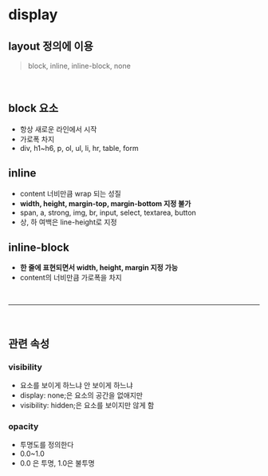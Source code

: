 # display

## layout 정의에 이용

> block, inline, inline-block, none

<br>

## block 요소

- 항상 새로운 라인에서 시작
- 가로폭 차지
- div, h1~h6, p, ol, ul, li, hr, table, form

## inline

- content 너비만큼 wrap 되는 성질
- **width, height, margin-top, margin-bottom 지정 불가**
- span, a, strong, img, br, input, select, textarea, button
- 상, 하 여백은 line-height로 지정

## inline-block

- **한 줄에 표현되면서 width, height, margin 지정 가능**
- content의 너비만큼 가로폭을 차지

<br>

---

<br>

## 관련 속성

### visibility 

- 요소를 보이게 하느냐 안 보이게 하느냐
- display: none;은 요소의 공간을 없애지만
- visibility: hidden;은 요소를 보이지만 않게 함

### opacity
- 투명도를 정의한다
- 0.0~1.0
- 0.0 은 투명, 1.0은 불투명